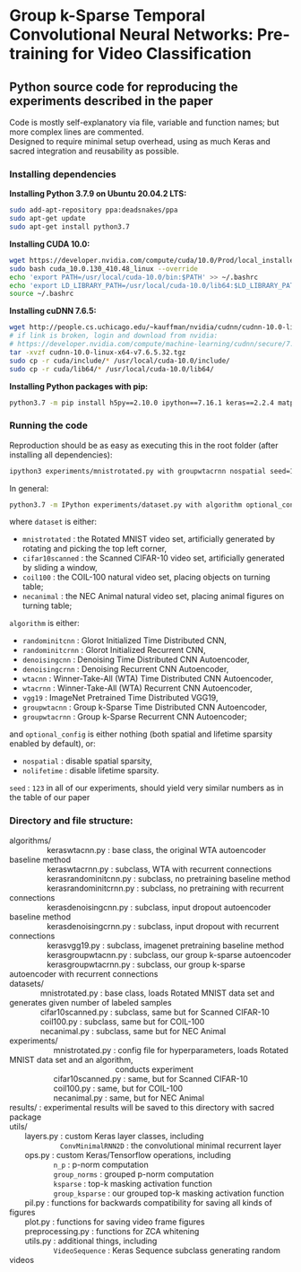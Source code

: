 # Group k-Sparse Temporal Convolutional Neural Networks: Pre-training for Video Classification
## Python source code for reproducing the experiments described in the paper
Code is mostly self-explanatory via file, variable and function names; but more complex lines are commented.\
Designed to require minimal setup overhead, using as much Keras and sacred integration and reusability as possible.

### Installing dependencies
**Installing Python 3.7.9 on Ubuntu 20.04.2 LTS:**
```bash
sudo add-apt-repository ppa:deadsnakes/ppa
sudo apt-get update
sudo apt-get install python3.7
```
**Installing CUDA 10.0:**
```bash
wget https://developer.nvidia.com/compute/cuda/10.0/Prod/local_installers/cuda_10.0.130_410.48_linux
sudo bash cuda_10.0.130_410.48_linux --override
echo 'export PATH=/usr/local/cuda-10.0/bin:$PATH' >> ~/.bashrc
echo 'export LD_LIBRARY_PATH=/usr/local/cuda-10.0/lib64:$LD_LIBRARY_PATH' >> ~/.bashrc
source ~/.bashrc
```
**Installing cuDNN 7.6.5:**
```bash
wget http://people.cs.uchicago.edu/~kauffman/nvidia/cudnn/cudnn-10.0-linux-x64-v7.6.5.32.tgz
# if link is broken, login and download from nvidia:
# https://developer.nvidia.com/compute/machine-learning/cudnn/secure/7.6.5.32/Production/10.0_20191031/cudnn-10.0-linux-x64-v7.6.5.32.tgz
tar -xvzf cudnn-10.0-linux-x64-v7.6.5.32.tgz
sudo cp -r cuda/include/* /usr/local/cuda-10.0/include/
sudo cp -r cuda/lib64/* /usr/local/cuda-10.0/lib64/
```
**Installing Python packages with pip:**
```bash
python3.7 -m pip install h5py==2.10.0 ipython==7.16.1 keras==2.2.4 matplotlib==3.3.2 numpy==1.19.2 pillow==8.1.0 pywavelets==1.1.1 sacred==0.8.2 scikit-learn==0.23.2 scipy==1.5.2 tensorflow-gpu==1.14.0 tqdm==4.56.0
```

### Running the code
Reproduction should be as easy as executing this in the root folder (after installing all dependencies):
```bash
ipython3 experiments/mnistrotated.py with groupwtacrnn nospatial seed=123
```
In general:
```bash
python3.7 -m IPython experiments/dataset.py with algorithm optional_config seed=number
```

where `dataset` is either:
* `mnistrotated` : the Rotated MNIST video set, artificially generated by rotating and picking the top left corner,
* `cifar10scanned` : the Scanned CIFAR-10 video set, artificially generated by sliding a window,
* `coil100` : the COIL-100 natural video set, placing objects on turning table;
* `necanimal` : the NEC Animal natural video set, placing animal figures on turning table;

`algorithm` is either:
* `randominitcnn` : Glorot Initialized Time Distributed CNN,
* `randominitcrnn` : Glorot Initialized Recurrent CNN,
* `denoisingcnn` : Denoising Time Distributed CNN Autoencoder,
* `denoisingcrnn` : Denoising Recurrent CNN Autoencoder,
* `wtacnn` : Winner-Take-All (WTA) Time Distributed CNN Autoencoder,
* `wtacrnn` : Winner-Take-All (WTA) Recurrent CNN Autoencoder,
* `vgg19` : ImageNet Pretrained Time Distributed VGG19,
* `groupwtacnn` : Group k-Sparse Time Distributed CNN Autoencoder,
* `groupwtacrnn` : Group k-Sparse Recurrent CNN Autoencoder;

and `optional_config` is either nothing (both spatial and lifetime sparsity enabled by default), or:
* `nospatial` : disable spatial sparsity,
* `nolifetime` : disable lifetime sparsity.

`seed` : `123` in all of our experiments, should yield very similar numbers as in the table of our paper


### Directory and file structure:
algorithms/\
&nbsp;&nbsp;&nbsp;&nbsp;&nbsp;&nbsp;&nbsp;&nbsp;&nbsp;&nbsp;&nbsp;&nbsp;&nbsp;&nbsp;&nbsp;&nbsp;&nbsp;keraswtacnn.py : base class, the original WTA autoencoder baseline method\
&nbsp;&nbsp;&nbsp;&nbsp;&nbsp;&nbsp;&nbsp;&nbsp;&nbsp;&nbsp;&nbsp;&nbsp;&nbsp;&nbsp;&nbsp;&nbsp;&nbsp;keraswtacrnn.py : subclass, WTA with recurrent connections\
&nbsp;&nbsp;&nbsp;&nbsp;&nbsp;&nbsp;&nbsp;&nbsp;&nbsp;&nbsp;&nbsp;&nbsp;&nbsp;&nbsp;&nbsp;&nbsp;&nbsp;kerasrandominitcnn.py : subclass, no pretraining baseline method\
&nbsp;&nbsp;&nbsp;&nbsp;&nbsp;&nbsp;&nbsp;&nbsp;&nbsp;&nbsp;&nbsp;&nbsp;&nbsp;&nbsp;&nbsp;&nbsp;&nbsp;kerasrandominitcrnn.py : subclass, no pretraining with recurrent connections\
&nbsp;&nbsp;&nbsp;&nbsp;&nbsp;&nbsp;&nbsp;&nbsp;&nbsp;&nbsp;&nbsp;&nbsp;&nbsp;&nbsp;&nbsp;&nbsp;&nbsp;kerasdenoisingcnn.py : subclass, input dropout autoencoder baseline method\
&nbsp;&nbsp;&nbsp;&nbsp;&nbsp;&nbsp;&nbsp;&nbsp;&nbsp;&nbsp;&nbsp;&nbsp;&nbsp;&nbsp;&nbsp;&nbsp;&nbsp;kerasdenoisingcrnn.py : subclass, input dropout with recurrent connections\
&nbsp;&nbsp;&nbsp;&nbsp;&nbsp;&nbsp;&nbsp;&nbsp;&nbsp;&nbsp;&nbsp;&nbsp;&nbsp;&nbsp;&nbsp;&nbsp;&nbsp;kerasvgg19.py : subclass, imagenet pretraining baseline method\
&nbsp;&nbsp;&nbsp;&nbsp;&nbsp;&nbsp;&nbsp;&nbsp;&nbsp;&nbsp;&nbsp;&nbsp;&nbsp;&nbsp;&nbsp;&nbsp;&nbsp;kerasgroupwtacnn.py : subclass, our group k-sparse autoencoder\
&nbsp;&nbsp;&nbsp;&nbsp;&nbsp;&nbsp;&nbsp;&nbsp;&nbsp;&nbsp;&nbsp;&nbsp;&nbsp;&nbsp;&nbsp;&nbsp;&nbsp;kerasgroupwtacrnn.py : subclass, our group k-sparse autoencoder with recurrent connections\
datasets/\
&nbsp;&nbsp;&nbsp;&nbsp;&nbsp;&nbsp;&nbsp;&nbsp;&nbsp;&nbsp;&nbsp;&nbsp;&nbsp;&nbsp;mnistrotated.py : base class, loads Rotated MNIST data set and generates given number of labeled samples\
&nbsp;&nbsp;&nbsp;&nbsp;&nbsp;&nbsp;&nbsp;&nbsp;&nbsp;&nbsp;&nbsp;&nbsp;&nbsp;&nbsp;cifar10scanned.py : subclass, same but for Scanned CIFAR-10\
&nbsp;&nbsp;&nbsp;&nbsp;&nbsp;&nbsp;&nbsp;&nbsp;&nbsp;&nbsp;&nbsp;&nbsp;&nbsp;&nbsp;coil100.py : subclass, same but for COIL-100\
&nbsp;&nbsp;&nbsp;&nbsp;&nbsp;&nbsp;&nbsp;&nbsp;&nbsp;&nbsp;&nbsp;&nbsp;&nbsp;&nbsp;necanimal.py : subclass, same but for NEC Animal\
experiments/\
&nbsp;&nbsp;&nbsp;&nbsp;&nbsp;&nbsp;&nbsp;&nbsp;&nbsp;&nbsp;&nbsp;&nbsp;&nbsp;&nbsp;&nbsp;&nbsp;&nbsp;&nbsp;&nbsp;&nbsp;mnistrotated.py : config file for hyperparameters, loads Rotated MNIST data set and an algorithm,\
&nbsp;&nbsp;&nbsp;&nbsp;&nbsp;&nbsp;&nbsp;&nbsp;&nbsp;&nbsp;&nbsp;&nbsp;&nbsp;&nbsp;&nbsp;&nbsp;&nbsp;&nbsp;&nbsp;&nbsp;&nbsp;&nbsp;&nbsp;&nbsp;&nbsp;&nbsp;&nbsp;&nbsp;&nbsp;&nbsp;&nbsp;&nbsp;&nbsp;&nbsp;&nbsp;&nbsp;&nbsp;&nbsp;&nbsp;&nbsp;&nbsp;&nbsp;&nbsp;&nbsp;&nbsp;&nbsp;&nbsp;&nbsp;conducts experiment\
&nbsp;&nbsp;&nbsp;&nbsp;&nbsp;&nbsp;&nbsp;&nbsp;&nbsp;&nbsp;&nbsp;&nbsp;&nbsp;&nbsp;&nbsp;&nbsp;&nbsp;&nbsp;&nbsp;&nbsp;cifar10scanned.py : same, but for Scanned CIFAR-10\
&nbsp;&nbsp;&nbsp;&nbsp;&nbsp;&nbsp;&nbsp;&nbsp;&nbsp;&nbsp;&nbsp;&nbsp;&nbsp;&nbsp;&nbsp;&nbsp;&nbsp;&nbsp;&nbsp;&nbsp;coil100.py : same, but for COIL-100\
&nbsp;&nbsp;&nbsp;&nbsp;&nbsp;&nbsp;&nbsp;&nbsp;&nbsp;&nbsp;&nbsp;&nbsp;&nbsp;&nbsp;&nbsp;&nbsp;&nbsp;&nbsp;&nbsp;&nbsp;necanimal.py : same, but for NEC Animal\
results/ : experimental results will be saved to this directory with sacred package\
utils/\
&nbsp;&nbsp;&nbsp;&nbsp;&nbsp;&nbsp;&nbsp;layers.py : custom Keras layer classes, including\
&nbsp;&nbsp;&nbsp;&nbsp;&nbsp;&nbsp;&nbsp;&nbsp;&nbsp;&nbsp;&nbsp;&nbsp;&nbsp;&nbsp;&nbsp;&nbsp;&nbsp;&nbsp;&nbsp;&nbsp;&nbsp;&nbsp;&nbsp;`ConvMinimalRNN2D` : the convolutional minimal recurrent layer\
&nbsp;&nbsp;&nbsp;&nbsp;&nbsp;&nbsp;&nbsp;ops.py : custom Keras/Tensorflow operations, including\
&nbsp;&nbsp;&nbsp;&nbsp;&nbsp;&nbsp;&nbsp;&nbsp;&nbsp;&nbsp;&nbsp;&nbsp;&nbsp;&nbsp;&nbsp;&nbsp;&nbsp;&nbsp;&nbsp;&nbsp;`n_p` : p-norm computation\
&nbsp;&nbsp;&nbsp;&nbsp;&nbsp;&nbsp;&nbsp;&nbsp;&nbsp;&nbsp;&nbsp;&nbsp;&nbsp;&nbsp;&nbsp;&nbsp;&nbsp;&nbsp;&nbsp;&nbsp;`group_norms` : grouped p-norm computation\
&nbsp;&nbsp;&nbsp;&nbsp;&nbsp;&nbsp;&nbsp;&nbsp;&nbsp;&nbsp;&nbsp;&nbsp;&nbsp;&nbsp;&nbsp;&nbsp;&nbsp;&nbsp;&nbsp;&nbsp;`ksparse` : top-k masking activation function\
&nbsp;&nbsp;&nbsp;&nbsp;&nbsp;&nbsp;&nbsp;&nbsp;&nbsp;&nbsp;&nbsp;&nbsp;&nbsp;&nbsp;&nbsp;&nbsp;&nbsp;&nbsp;&nbsp;&nbsp;`group_ksparse` : our grouped top-k masking activation function\
&nbsp;&nbsp;&nbsp;&nbsp;&nbsp;&nbsp;&nbsp;pil.py : functions for backwards compatibility for saving all kinds of figures\
&nbsp;&nbsp;&nbsp;&nbsp;&nbsp;&nbsp;&nbsp;plot.py : functions for saving video frame figures\
&nbsp;&nbsp;&nbsp;&nbsp;&nbsp;&nbsp;&nbsp;preprocessing.py : functions for ZCA whitening\
&nbsp;&nbsp;&nbsp;&nbsp;&nbsp;&nbsp;&nbsp;utils.py : additional things, including\
&nbsp;&nbsp;&nbsp;&nbsp;&nbsp;&nbsp;&nbsp;&nbsp;&nbsp;&nbsp;&nbsp;&nbsp;&nbsp;&nbsp;&nbsp;&nbsp;&nbsp;&nbsp;&nbsp;&nbsp;`VideoSequence` : Keras Sequence subclass generating random videos

